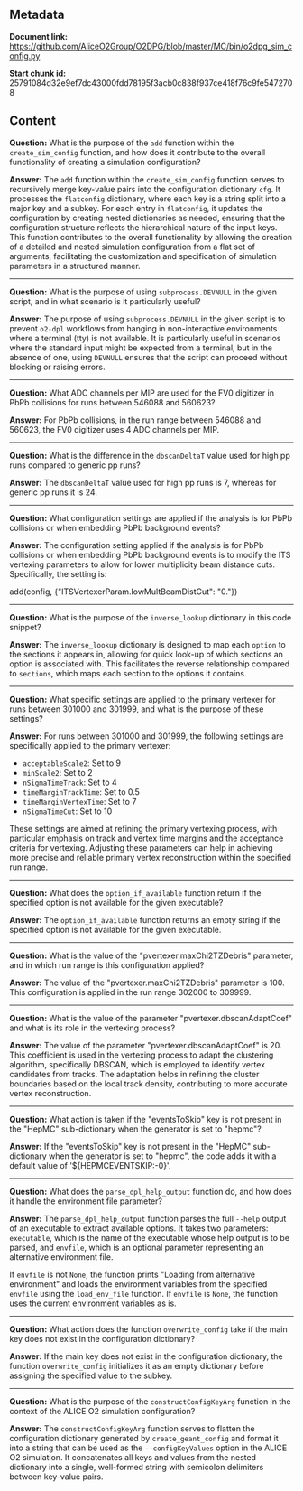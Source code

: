 ## Metadata

**Document link:** https://github.com/AliceO2Group/O2DPG/blob/master/MC/bin/o2dpg_sim_config.py

**Start chunk id:** 25791084d32e9ef7dc43000fdd78195f3acb0c838f937ce418f76c9fe5472708

## Content

**Question:** What is the purpose of the `add` function within the `create_sim_config` function, and how does it contribute to the overall functionality of creating a simulation configuration?

**Answer:** The `add` function within the `create_sim_config` function serves to recursively merge key-value pairs into the configuration dictionary `cfg`. It processes the `flatconfig` dictionary, where each key is a string split into a major key and a subkey. For each entry in `flatconfig`, it updates the configuration by creating nested dictionaries as needed, ensuring that the configuration structure reflects the hierarchical nature of the input keys. This function contributes to the overall functionality by allowing the creation of a detailed and nested simulation configuration from a flat set of arguments, facilitating the customization and specification of simulation parameters in a structured manner.

---

**Question:** What is the purpose of using `subprocess.DEVNULL` in the given script, and in what scenario is it particularly useful?

**Answer:** The purpose of using `subprocess.DEVNULL` in the given script is to prevent `o2-dpl` workflows from hanging in non-interactive environments where a terminal (tty) is not available. It is particularly useful in scenarios where the standard input might be expected from a terminal, but in the absence of one, using `DEVNULL` ensures that the script can proceed without blocking or raising errors.

---

**Question:** What ADC channels per MIP are used for the FV0 digitizer in PbPb collisions for runs between 546088 and 560623?

**Answer:** For PbPb collisions, in the run range between 546088 and 560623, the FV0 digitizer uses 4 ADC channels per MIP.

---

**Question:** What is the difference in the `dbscanDeltaT` value used for high pp runs compared to generic pp runs?

**Answer:** The `dbscanDeltaT` value used for high pp runs is 7, whereas for generic pp runs it is 24.

---

**Question:** What configuration settings are applied if the analysis is for PbPb collisions or when embedding PbPb background events?

**Answer:** The configuration setting applied if the analysis is for PbPb collisions or when embedding PbPb background events is to modify the ITS vertexing parameters to allow for lower multiplicity beam distance cuts. Specifically, the setting is:

add(config, {"ITSVertexerParam.lowMultBeamDistCut": "0."})

---

**Question:** What is the purpose of the `inverse_lookup` dictionary in this code snippet?

**Answer:** The `inverse_lookup` dictionary is designed to map each `option` to the sections it appears in, allowing for quick look-up of which sections an option is associated with. This facilitates the reverse relationship compared to `sections`, which maps each section to the options it contains.

---

**Question:** What specific settings are applied to the primary vertexer for runs between 301000 and 301999, and what is the purpose of these settings?

**Answer:** For runs between 301000 and 301999, the following settings are specifically applied to the primary vertexer:

- `acceptableScale2`: Set to 9
- `minScale2`: Set to 2
- `nSigmaTimeTrack`: Set to 4
- `timeMarginTrackTime`: Set to 0.5
- `timeMarginVertexTime`: Set to 7
- `nSigmaTimeCut`: Set to 10

These settings are aimed at refining the primary vertexing process, with particular emphasis on track and vertex time margins and the acceptance criteria for vertexing. Adjusting these parameters can help in achieving more precise and reliable primary vertex reconstruction within the specified run range.

---

**Question:** What does the `option_if_available` function return if the specified option is not available for the given executable?

**Answer:** The `option_if_available` function returns an empty string if the specified option is not available for the given executable.

---

**Question:** What is the value of the "pvertexer.maxChi2TZDebris" parameter, and in which run range is this configuration applied?

**Answer:** The value of the "pvertexer.maxChi2TZDebris" parameter is 100. This configuration is applied in the run range 302000 to 309999.

---

**Question:** What is the value of the parameter "pvertexer.dbscanAdaptCoef" and what is its role in the vertexing process?

**Answer:** The value of the parameter "pvertexer.dbscanAdaptCoef" is 20. This coefficient is used in the vertexing process to adapt the clustering algorithm, specifically DBSCAN, which is employed to identify vertex candidates from tracks. The adaptation helps in refining the cluster boundaries based on the local track density, contributing to more accurate vertex reconstruction.

---

**Question:** What action is taken if the "eventsToSkip" key is not present in the "HepMC" sub-dictionary when the generator is set to "hepmc"?

**Answer:** If the "eventsToSkip" key is not present in the "HepMC" sub-dictionary when the generator is set to "hepmc", the code adds it with a default value of '${HEPMCEVENTSKIP:-0}'.

---

**Question:** What does the `parse_dpl_help_output` function do, and how does it handle the environment file parameter?

**Answer:** The `parse_dpl_help_output` function parses the full `--help` output of an executable to extract available options. It takes two parameters: `executable`, which is the name of the executable whose help output is to be parsed, and `envfile`, which is an optional parameter representing an alternative environment file.

If `envfile` is not `None`, the function prints "Loading from alternative environment" and loads the environment variables from the specified `envfile` using the `load_env_file` function. If `envfile` is `None`, the function uses the current environment variables as is.

---

**Question:** What action does the function `overwrite_config` take if the main key does not exist in the configuration dictionary?

**Answer:** If the main key does not exist in the configuration dictionary, the function `overwrite_config` initializes it as an empty dictionary before assigning the specified value to the subkey.

---

**Question:** What is the purpose of the `constructConfigKeyArg` function in the context of the ALICE O2 simulation configuration?

**Answer:** The `constructConfigKeyArg` function serves to flatten the configuration dictionary generated by `create_geant_config` and format it into a string that can be used as the `--configKeyValues` option in the ALICE O2 simulation. It concatenates all keys and values from the nested dictionary into a single, well-formed string with semicolon delimiters between key-value pairs.